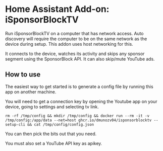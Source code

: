 # Home Assistant Add-on: iSponsorBlockTV

Run iSponsorBlockTV on a computer that has network access. Auto discovery will require the computer to be on the same network as the device during setup. This addon uses host networking for this.

It connects to the device, watches its activity and skips any sponsor segment using the SponsorBlock API. It can also skip/mute YouTube ads.

## How to use

The easiest way to get started is to generate a config file by running this app on another machine.

You will need to get a connection key by opening the Youtube app on your device, going to settings and selecting tv link.

```
rm -rf /tmp/config && mkdir /tmp/config && docker run --rm -it -v /tmp/config:/app/data --net=host ghcr.io/dmunozv04/isponsorblocktv --setup-cli && cat /tmp/config/config.json
```

You can then pick the bits out that you need.

You must also set a YouTube API key as apikey.
